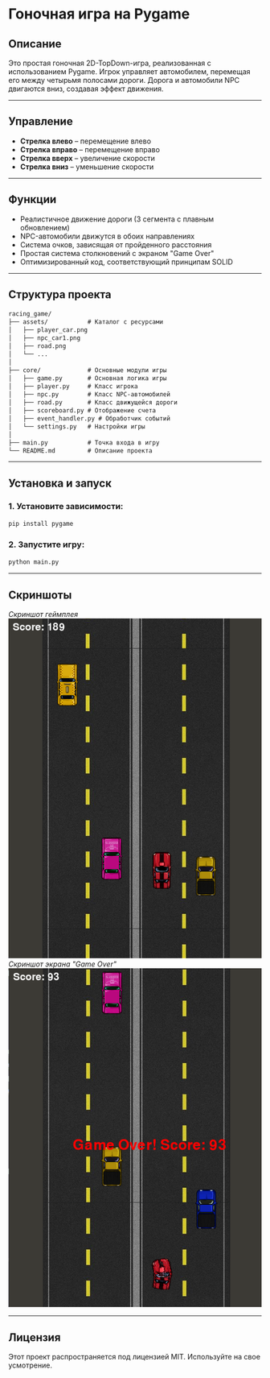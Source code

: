# Гоночная игра на Pygame

## Описание

Это простая гоночная 2D-TopDown-игра, реализованная с использованием Pygame. Игрок управляет автомобилем, перемещая его между четырьмя полосами дороги. Дорога и автомобили NPC двигаются вниз, создавая эффект движения.

---

## Управление

- **Стрелка влево** – перемещение влево  
- **Стрелка вправо** – перемещение вправо  
- **Стрелка вверх** – увеличение скорости  
- **Стрелка вниз** – уменьшение скорости  

---

## Функции

- Реалистичное движение дороги (3 сегмента с плавным обновлением)  
- NPC-автомобили движутся в обоих направлениях  
- Система очков, зависящая от пройденного расстояния  
- Простая система столкновений с экраном "Game Over"  
- Оптимизированный код, соответствующий принципам SOLID  

---

## Структура проекта

```
racing_game/
├── assets/           # Каталог с ресурсами
│   ├── player_car.png
│   ├── npc_car1.png
│   ├── road.png
│   └── ...
│
├── core/             # Основные модули игры
│   ├── game.py       # Основная логика игры
│   ├── player.py     # Класс игрока
│   ├── npc.py        # Класс NPC-автомобилей
│   ├── road.py       # Класс движущейся дороги
│   ├── scoreboard.py # Отображение счета
│   ├── event_handler.py # Обработчик событий
│   └── settings.py   # Настройки игры
│
├── main.py           # Точка входа в игру
└── README.md         # Описание проекта
```

---

## Установка и запуск

### 1. Установите зависимости:

```sh
pip install pygame
```

### 2. Запустите игру:

```sh
python main.py
```

---

## Скриншоты
*Скриншот геймплея*
![Скриншот геймплея](screenshots/gameplay.png)
*Скриншот экрана "Game Over"*
![Скриншот экрана "Game Over"](screenshots/game_over.png)

---

## Лицензия

Этот проект распространяется под лицензией MIT. Используйте на свое усмотрение.
